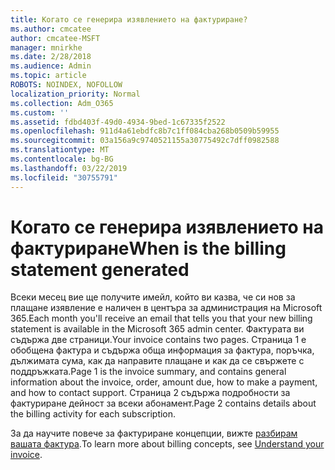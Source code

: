 ```yaml
---
title: Когато се генерира изявлението на фактуриране?
ms.author: cmcatee
author: cmcatee-MSFT
manager: mnirkhe
ms.date: 2/28/2018
ms.audience: Admin
ms.topic: article
ROBOTS: NOINDEX, NOFOLLOW
localization_priority: Normal
ms.collection: Adm_O365
ms.custom: ''
ms.assetid: fdbd403f-49d0-4934-9bed-1c67335f2522
ms.openlocfilehash: 911d4a61ebdfc8b7c1ff084cba268b0509b59955
ms.sourcegitcommit: 03a156a9c9740521155a30775492c7dff0982588
ms.translationtype: MT
ms.contentlocale: bg-BG
ms.lasthandoff: 03/22/2019
ms.locfileid: "30755791"
---
```

# <a name="when-is-the-billing-statement-generated"></a><span data-ttu-id="3a9fb-102">Когато се генерира изявлението на фактуриране</span><span class="sxs-lookup"><span data-stu-id="3a9fb-102">When is the billing statement generated</span></span>

<span data-ttu-id="3a9fb-103">Всеки месец вие ще получите имейл, който ви казва, че си нов за плащане изявление е наличен в центъра за администрация на Microsoft 365.</span><span class="sxs-lookup"><span data-stu-id="3a9fb-103">Each month you'll receive an email that tells you that your new billing statement is available in the Microsoft 365 admin center.</span></span> <span data-ttu-id="3a9fb-104">Фактурата ви съдържа две страници.</span><span class="sxs-lookup"><span data-stu-id="3a9fb-104">Your invoice contains two pages.</span></span> <span data-ttu-id="3a9fb-105">Страница 1 е обобщена фактура и съдържа обща информация за фактура, поръчка, дължимата сума, как да направите плащане и как да се свържете с поддръжката.</span><span class="sxs-lookup"><span data-stu-id="3a9fb-105">Page 1 is the invoice summary, and contains general information about the invoice, order, amount due, how to make a payment, and how to contact support.</span></span> <span data-ttu-id="3a9fb-106">Страница 2 съдържа подробности за фактуриране дейност за всеки абонамент.</span><span class="sxs-lookup"><span data-stu-id="3a9fb-106">Page 2 contains details about the billing activity for each subscription.</span></span>
  
<span data-ttu-id="3a9fb-107">За да научите повече за фактуриране концепции, вижте [разбирам вашата фактура](https://support.office.com/article/0724b428-fb59-4962-8c37-6674166d7507).</span><span class="sxs-lookup"><span data-stu-id="3a9fb-107">To learn more about billing concepts, see [Understand your invoice](https://support.office.com/article/0724b428-fb59-4962-8c37-6674166d7507).</span></span>
  

